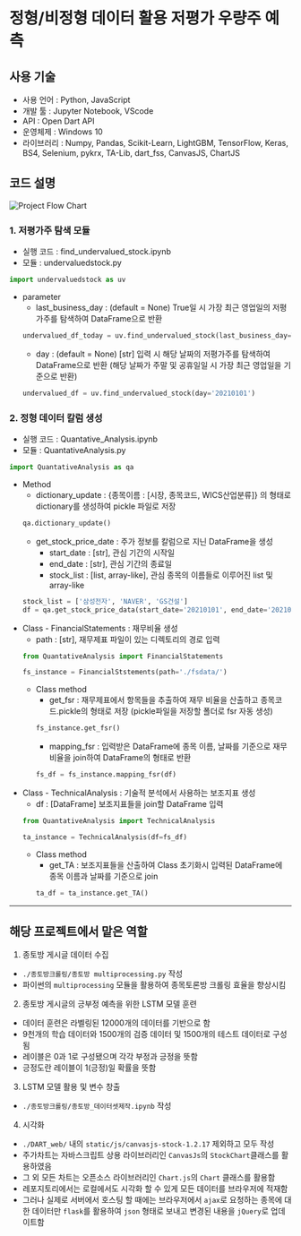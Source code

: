 # 정형/비정형 데이터 활용 저평가 우량주 예측


## 사용 기술
- 사용 언어 : Python, JavaScript
- 개발 툴 : Jupyter Notebook, VScode
- API : Open Dart API
- 운영체제 : Windows 10
- 라이브러리 : Numpy, Pandas, Scikit-Learn, LightGBM, TensorFlow, Keras, BS4, Selenium, pykrx, TA-Lib, dart_fss, CanvasJS, ChartJS


## 코드 설명
![Project Flow Chart](https://user-images.githubusercontent.com/76696543/121051682-9d4dc780-c7f4-11eb-9b7e-7fb0b236c11a.png)


### 1. 저평가주 탐색 모듈
- 실행 코드 : find_undervalued_stock.ipynb
- 모듈 : undervaluedstock.py
```python
import undervaluedstock as uv
```
- parameter
  - last_business_day : (default = None) True일 시 가장 최근 영업일의 저평가주를 탐색하여 DataFrame으로 반환
  ```python
  undervalued_df_today = uv.find_undervalued_stock(last_business_day=True)
  ```
  - day : (default = None) [str] 입력 시 해당 날짜의 저평가주를 탐색하여 DataFrame으로 반환 (해당 날짜가 주말 및 공휴일일 시 가장 최근 영업일을 기준으로 반환)
  ```python
  undervalued_df = uv.find_undervalued_stock(day='20210101')

### 2. 정형 데이터 칼럼 생성
- 실행 코드 : Quantative_Analysis.ipynb
- 모듈 : QuantativeAnalysis.py
```python
import QuantativeAnalysis as qa
```
- Method
  - dictionary_update : {종목이름 : [시장, 종목코드, WICS산업분류]} 의 형태로 dictionary를 생성하여 pickle 파일로 저장
  ```python
  qa.dictionary_update()
  ```
  - get_stock_price_date : 주가 정보를 칼럼으로 지닌 DataFrame을 생성
    - start_date : [str], 관심 기간의 시작일
    - end_date : [str], 관심 기간의 종료일
    - stock_list : [list, array-like], 관심 종목의 이름들로 이루어진 list 및 array-like 
  ```python
  stock_list = ['삼성전자', 'NAVER', 'GS건설']
  df = qa.get_stock_price_data(start_date='20210101', end_date='20210131', stock_list=stock_list)
  ```
- Class - FinancialStatements : 재무비율 생성
  - path : [str], 재무제표 파일이 있는 디렉토리의 경로 입력
  ```python
  from QuantativeAnalysis import FinancialStatements
  
  fs_instance = FinancialStstements(path='./fsdata/')
  ```
  - Class method
    - get_fsr : 재무제표에서 항목들을 추출하여 재무 비율을 산출하고 종목코드.pickle의 형태로 저장 (pickle파일을 저장할 폴더로 fsr 자동 생성)
    ```python
    fs_instance.get_fsr()
    ```
    - mapping_fsr : 입력받은 DataFrame에 종목 이름, 날짜를 기준으로 재무비율을 join하여 DataFrame의 형태로 반환
    ```python
    fs_df = fs_instance.mapping_fsr(df)
    ```
- Class - TechnicalAnalysis : 기술적 분석에서 사용하는 보조지표 생성
  - df : [DataFrame] 보조지표들을 join할 DataFrame 입력
  ```python
  from QuantativeAnalysis import TechnicalAnalysis
  
  ta_instance = TechnicalAnalysis(df=fs_df)
  ```
  - Class method
    - get_TA : 보조지표들을 산출하여 Class 초기화시 입력된 DataFrame에 종목 이름과 날짜를 기준으로 join
    ```python
    ta_df = ta_instance.get_TA()
    ```
---
## 해당 프로젝트에서 맡은 역할

1. 종토방 게시글 데이터 수집
  - ```./종토방크롤링/종토방 multiprocessing.py``` 작성
  - 파이썬의 ```multiprocessing``` 모듈을 활용하여 종목토론방 크롤링 효율을 향상시킴
2. 종토방 게시글의 긍부정 예측을 위한 LSTM 모델 훈련
 - 데이터 훈련은 라벨링된 12000개의 데이터를 기반으로 함
 - 9천개의 학습 데이터와 1500개의 검증 데이터 및 1500개의 테스트 데이터로 구성됨
 - 레이블은 0과 1로 구성됐으며 각각 부정과 긍정을 뜻함
 - 긍정도란 레이블이 1(긍정)일 확률을 뜻함
3. LSTM 모델 활용 및 변수 창출
  - ```./종토방크롤링/종토방_데이터셋제작.ipynb``` 작성
4. 시각화
  - ```./DART_web/``` 내의 ```static/js/canvasjs-stock-1.2.17``` 제외하고 모두 작성
  - 주가차트는 자바스크립트 상용 라이브러리인 ```CanvasJs```의 ```StockChart```클래스를 활용하였음
  - 그 외 모든 차트는 오픈소스 라이브러리인 ```Chart.js```의 ```Chart``` 클래스를 활용함
  - 레포지토리에서는 로컬에서도 시각화 할 수 있게 모든 데이터를 브라우저에 적재함  
  - 그러나 실제로 서버에서 호스팅 할 때에는 브라우저에서 ```ajax```로 요청하는 종목에 대한 데이터만 ```flask```를 활용하여 ```json``` 형태로 보내고 변경된 내용을 ```jQuery```로 업데이트함
